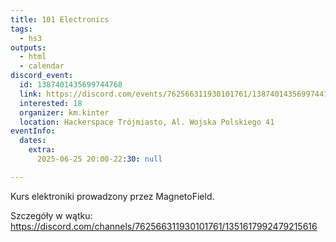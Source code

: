 ```yaml
---
title: 101 Electronics
tags:
  - hs3
outputs:
  - html
  - calendar
discord_event:
  id: 1387401435699744768
  link: https://discord.com/events/762566311930101761/1387401435699744768
  interested: 18
  organizer: km.kinter
  location: Hackerspace Trójmiasto, Al. Wojska Polskiego 41
eventInfo:
  dates:
    extra:
      2025-06-25 20:00-22:30: null

---
```


Kurs elektroniki prowadzony przez MagnetoField.

Szczegóły w wątku: https://discord.com/channels/762566311930101761/1351617992479215616
